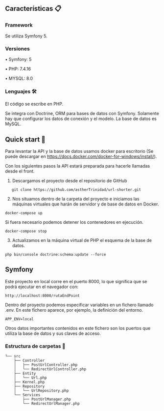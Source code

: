 ## Características 📋

### Framework

Se utiliza Symfony 5.

### Versiones

• Symfony: 5

• PHP: 7.4.16

• MYSQL: 8.0

### Lenguajes 🛠️

El código se escribe en PHP.

Se integra con Doctrine, ORM para bases de datos con Symfony. Solamente hay que configurar los datos de conexión y el modelo. La base de datos es MySQL.

## Quick start 🚀

Para levantar la API y la base de datos usamos docker para escritorio (Se puede descargar en https://docs.docker.com/docker-for-windows/install/).

Con los siguientes pasos la API estará preparada para hacerle llamadas desde el front.

1. Descargamos el proyecto desde el repositorio de GitHub

```
   git clone https://github.com/astherTrinidad/url-shorter.git
```

2. Nos situamos dentro de la carpeta del proyecto e iniciamos las máquinas virtuales que harán de servidor y de base de datos en Docker.

```
docker-compose up
```

Si fuera necesario podemos detener los contenedores en ejecución.

```
docker-compose stop
```

3. Actualizamos en la máquina virtual de PHP el esquema de la base de datos.

```
php bin/console doctrine:schema:update --force
```

## Symfony

Este proyecto en local corre en el puerto 8000, lo que significa que se podrá ejecutar en el navegador con:

```
http://localhost:8000/rutaEndPoint
```

Dentro del proyecto podemos especificar variables en un fichero llamado .env. En este fichero aparece, por ejemplo, la definición del entorno.

```
APP_ENV=local
```

Otros datos importantes contenidos en este fichero son los puertos que utiliza la base de datos y sus claves de acceso.

### Estructura de carpetas 📁

```
└── src
    ├── Controller
    │   ├── PostUrlController.php
    │   └── RedirectUrlController.php
    ├── Entity
    │   └── Url.php
    ├── Kernel.php
    ├── Repository
    │   └── UrlRepository.php
    └── Services
        ├── PostUrlManager.php
        └── RedirectUrlManager.php
```
